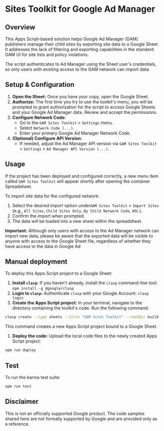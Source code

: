 # Sites Toolkit for Google Ad Manager

## Overview

This Apps Script-based solution helps Google Ad Manager (GAM) publishers manage
their child sites by exporting site data to a Google Sheet. It addresses the
lack of filtering and exporting capabilities in the standard GAM UI for site
lists and policy violations.

The script authenticates to Ad Manager using the Sheet user's credentials, so
only users with existing access to the GAM network can import data.

## Setup & Configuration

1.  **Open the Sheet:** Once you have your copy, open the Google Sheet.
2.  **Authorize:** The first time you try to use the toolkit's menu, you will be
prompted to grant authorization for the script to access Google Sheets and your
Google Ad Manager data. Review and accept the permissions.
3.  **Configure Network Code:**
    *   Go to the `GAM Sites Toolkit` > `Settings` menu.
    *   Select `Network Code (...)`.
    *   Enter your primary Google Ad Manager Network Code.
4.  **(Optional) Configure API Version:**
    *   If needed, adjust the Ad Manager API version via `GAM Sites Toolkit` >
    `Settings` > `Ad Manager API Version (...)`.

## Usage

If the project has been deployed and configured correctly, a new menu item
called `GAM Sites Toolkit` will appear shortly after opening the container
Spreadsheet.

To import site data for the configured network:
1.  Select the desired import option under`GAM Sites Toolkit` > `Import Sites`
(e.g., `All Sites`, `Child Sites Only`, `By Child Network Code`, etc.).
2.  Confirm the import when prompted.
3.  The data will be loaded into a new sheet within the spreadsheet.

**Important:** Although only users with access to the Ad Manager network can
import new data, please be aware that the exported data will be visible to
anyone with access to the Google Sheet file, regardless of whether they have
access to the data in Google Ad

## Manual deployment

To deploy this Apps Script project to a Google Sheet:

1.  **Install `clasp`:** If you haven't already, install the `clasp`
command-line tool: `npm install -g @google/clasp`
1.  **Login to `clasp`:** Authenticate `clasp` with your Google Account:
`clasp login`
1.  **Create the Apps Script project:** In your terminal, navigate to the
directory containing the toolkit's code. Run the following command:
```bash
clasp create --type sheets --title "GAM Sites Toolkit" --rootDir build
```
This command creates a new Apps Script project bound to a Google Sheet.
1.  **Deploy the code:** Upload the local code files to the newly created Apps
Script project:
```bash
npm run deploy
```

## Test

To run the karma test suite:
```bash
npm run test
```

## Disclaimer

This is not an officially supported Google product. The code samples shared here
are not formally supported by Google and are provided only as a reference.
